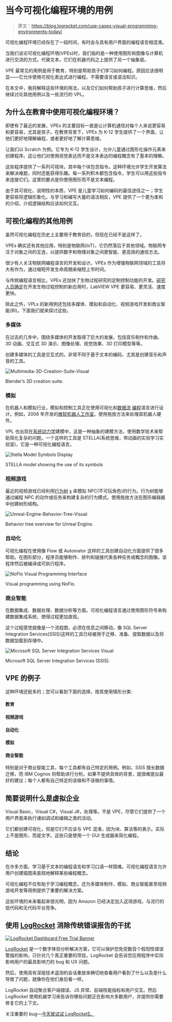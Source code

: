 # 当今可视化编程环境的用例

> 原文：<https://blog.logrocket.com/use-cases-visual-programming-environments-today/>

可视化编程环境已经存在了一段时间，有时会与具有用户界面的编程语言相混淆。

当我们谈论可视化编程环境(VPEs)时，我们指的是一种使用图形和图像与计算机进行交流的方式。代替文本，它们在机器代码之上提供了另一个抽象层。

VPE 最常见的用例是用于教育，特别是帮助孩子们学习如何编程。原因应该很明显——它允许使用可视化表达式进行编程，不需要语言或语法知识。

在本文中，我将解释这些环境的用法，以及它们如何帮助孩子进行计算思维，然后继续讨论其他用例以及一些流行的 VPL。

## 为什么在教育中使用可视化编程环境？

即使有了最近的发展，VPEs 的主要目标一直是让计算机通信对每个人来说更容易和更容易，尤其是孩子。在教育背景下，VPEs 为 K-12 学生提供了一个界面，让他们更好地理解编程，或者更好地了解计算思维。

让我们以 Scratch 为例。它专为 K-12 学生设计，允许儿童通过图形化操作元素来创建程序。这让他们对使用视觉表达而不是文本表达的编程概念有了基本的理解。

这些程序提供了一系列可视块，其中每个块包含指令。这种环境允许学生开发算法来解决难题，同时还能获得乐趣。每一系列积木都包含指令，学生可以用这些指令来连接它们。这里的要点是你使用图形而不是文本编程。

由于其可视化、说明性的本质，VPE 是儿童学习如何编码的最佳途径之一；学生更容易将逻辑形象化。与学习和编写大量的语法相反，VPE 提供了一个更为柔和的介绍，介绍逻辑结构应该如何交互。

## 可视化编程的其他用例

虽然可视化编程在历史上主要用于教育目的，但现在已经不是这样了。

VPEs 确实还有其他应用，特别是物联网(IoT)，它仍然落后于其他领域。物联网专注于对象之间的互连，以提供数字和物理对象之间更智能、更高效的通信方法。

很少有人关注物联网编程语言的开发和设计。VPEs 作为增强物联网领域的工具将大有作为，通过缩短开发生命周期来缩短上市时间。

与传统编程语言相比，VPEs 还加快了生物过程研究的定制控制功能的开发。[研究人员确定](https://pubmed.ncbi.nlm.nih.gov/7764735/)在开发生物过程控制的新应用时，LabVIEW VPE 更容易、更灵活、速度更快。

除此之外，VPLs 的新用例还包括多媒体、模拟和自动化、视频游戏开发和商业智能(BI)。下面我们就来探讨这些。

### 多媒体

在过去的几年中，围绕多媒体的开发取得了巨大的发展，包括音乐制作和作曲、3D 动画、交互式 3D 演示、图像处理、视觉效果、3D 打印模型等等。

创建多媒体的工具是交互式的，非常不同于基于文本的编码，尤其是创建音乐和声音的工具。

![Multimedia-3D-Creation-Suite-Visual](img/012ca820feb3d5372d4c491f4ff76617.png)

Blender’s 3D creation suite.

### 模拟

在机器人和模拟行业，模拟和控制工具正在使用可视化和[数据流](https://en.wikipedia.org/wiki/Dataflow_programming) [编程](https://en.wikipedia.org/wiki/Dataflow_programming)语言进行设计。例如，2006 年开发的[微软机器人工作室](https://en.wikipedia.org/wiki/Microsoft_Robotics_Studio)，使用拖放方法来处理其机器人硬件。

VPL 也出现在[系统动力学](https://en.wikipedia.org/wiki/System_dynamics)建模中，这是一种抽象的建模方法，使用数学技术来帮助简化复杂的问题。一个这样的工具是 STELLA(系统思维，带动画的实验学习实验室)，它是一种可视化编程语言。

![Stella Model Symbols Display](img/3366986ee9afcc8c0a7085962372f9b2.png)

STELLA model showing the use of its symbols

### 视频游戏

最近的视频游戏已经利用[行为树](https://en.wikipedia.org/wiki/Behavior_tree_(artificial_intelligence,_robotics_and_control)) [s](https://en.wikipedia.org/wiki/Behavior_tree_(artificial_intelligence,_robotics_and_control)) 来模拟 NPC(不可玩角色)的行为。行为树能够通过编程 NPC 的动作或任务来构建复杂的行为模式。使用拖放方法在图形编辑器中创建树形结构。

![Unreal-Engine-Behavior-Tree-Visual](img/ae2363b2380bf8567707ad34569de728.png)

Behavior tree overview for Unreal Engine.

### 自动化

可视化编程在使用像 Flow 或 Automator 这样的工具创建自动化方面提供了很多帮助。在图形部分，程序员能够制作、排列和链接代表各种任务或概念的图像。该程序然后被编译成可执行程序。

![NoFlo Visual Programming Interface](img/305fd46b447185e6f2077cb2c8445da9.png)

Visual programming using NoFlo.

### 商业智能

在数据集成、数据处理、数据分析等方面。可视化编程语言通过使用图形符号来构建数据集成系统，使得过程更加直观。

这个过程感觉就像是一个流程图，必须在信息之间移动。像 SQL Server Integration Services(SSIS)这样的工具已经被用于迁移、准备、提取数据以及将数据加载到存储中。

![Microsoft SQL Server Integration Services Visual](img/6dbf308ea4c0d911305eaca4329d6c10.png)

Microsoft SQL Server Integration Services (SSIS).

## VPE 的例子

这种环境还挺多的；您可以看到下面的选择，按其使用情形分类:

#### 教育

#### 视频游戏

#### 自动化

#### 模拟

#### 商业智能

特别是对于商业智能工具，每个工具都有自己特定的用例。例如，SSIS 擅长数据迁移，而 IBM Cognos 则帮助进行分析。如果不提供具体的背景，就很难提出最好的建议；每个人都有自己特定的该做和不该做的事情。

## 简要说明什么是虚拟企业

Visual Basic，Visual C#，Visual J#，处理等。不是 VPE，尽管它们提供了一个用户界面来执行诸如调试和编辑之类的活动。

它们都创建可视化，但是它们不应该与 VPE 混淆，因为块、算法等的表示。实际上不是图形，而是文字。这些只是使用一个 GUI 生成器来简化编程。

## 结论

在许多方面，学习基于文本的编程语言和学习口语一样困难。可视化编程语言允许用户创建插图来直观地解释某些编程概念。

可视化编程不仅有助于学习编程概念，还为多媒体制作、模拟、商业智能甚至视频游戏开发等用例提供了重要的解决方案。

这些环境的未来看起来很光明，因为 Amazon 已经决定加入这场游戏，与流行的低代码和无代码平台竞争。

## 使用 [LogRocket](https://lp.logrocket.com/blg/signup) 消除传统错误报告的干扰

[![LogRocket Dashboard Free Trial Banner](img/d6f5a5dd739296c1dd7aab3d5e77eeb9.png)](https://lp.logrocket.com/blg/signup)

[LogRocket](https://lp.logrocket.com/blg/signup) 是一个数字体验分析解决方案，它可以保护您免受数百个假阳性错误警报的影响，只针对几个真正重要的项目。LogRocket 会告诉您应用程序中实际影响用户的最具影响力的 bug 和 UX 问题。

然后，使用具有深层技术遥测的会话重放来确切地查看用户看到了什么以及是什么导致了问题，就像你在他们身后看一样。

LogRocket 自动聚合客户端错误、JS 异常、前端性能指标和用户交互。然后 LogRocket 使用机器学习来告诉你哪些问题正在影响大多数用户，并提供你需要修复它的上下文。

关注重要的 bug—[今天就试试 LogRocket】。](https://lp.logrocket.com/blg/signup-issue-free)